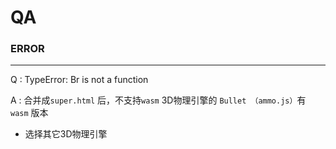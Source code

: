 # QA

### ERROR

***

Q : TypeError: Br is not a function

A : 合并成`super.html` 后，不支持`wasm` 3D物理引擎的 `Bullet （ammo.js）`有 `wasm` 版本

- 选择其它3D物理引擎

<br/>

